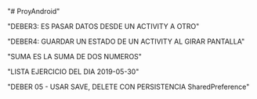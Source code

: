 "# ProyAndroid"

"DEBER3: ES PASAR DATOS DESDE UN ACTIVITY A OTRO"

"DEBER4: GUARDAR UN ESTADO DE UN ACTIVITY AL GIRAR PANTALLA"

"SUMA ES LA SUMA DE DOS NUMEROS"

"LISTA EJERCICIO DEL DIA 2019-05-30"

"DEBER 05 - USAR SAVE, DELETE CON PERSISTENCIA SharedPreference"
